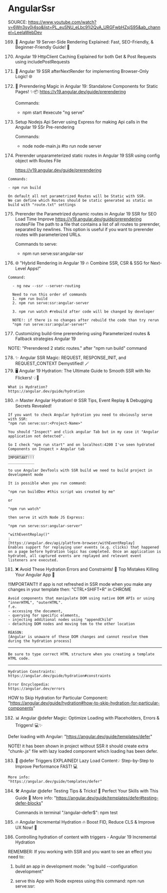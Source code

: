 # AngularSsr

SOURCE: https://www.youtube.com/watch?v=6Wn3sy0j4so&list=PL_euSNU_eLbc91j2QvA_URGFwbHZsjS95&ab_channel=LeelaWebDev

169. 🌟 Angular 19 Server-Side Rendering Explained: Fast, SEO-Friendly, & Beginner-Friendly Guide! 🚀
170. Angular 19 HttpClient Caching Explained for both Get & Post Requests using includePostRequests
171. 🚀 Angular 19 SSR afterNextRender for implementing Browser-Only Logic! 🌐
172. 🎯 Prerendering Magic in Angular 19: Standalone Components for Static Pages! ✨📦
     https://v19.angular.dev/guide/prerendering

     Commands:

     - npm start #execute "ng serve"

173. Setup Nodejs Api Server using Express for making Api calls in the Angular 19 SSr Pre-rendering

     Commands:

     - node node-main.js #to run node server

174. Prerender unparameterized static routes in Angular 19 SSR using config object with Routes File

     https://v19.angular.dev/guide/prerendering


    Commands:

    - npm run build

    On default all not parametrized Routes will be Static with SSR.
    We can define which Routes should be static generated as static on build with "route.txt" settings

175. Prerender the Parametrized dynamic routes in Angular 19 SSR for SEO Load Time Improve
     https://v19.angular.dev/guide/prerendering
     routesFile The path to a file that contains a list of all routes to prerender, separated by newlines. This option is useful if you want to prerender routes with parameterized URLs.

     Commands to serve:

     - npm run serve:ssr:angular-ssr

176. 🌐 "Hybrid Rendering in Angular 19 🔥 Combine SSR, CSR & SSG for Next-Level Apps!"


    Command:

      - ng new --ssr --server-routing

      Need to run this order of commands
      1. npm run build
      2. npm run serve:ssr:angular-server

      3. npm run watch #rebuild after code will be changed by developer

      NOTE!: if there is no changes after rebuild the code than try rerun
      "npm run serve:ssr:angular-server"

177. Customizing build-time prerendering using Parameterized routes & Fallback strategies Angular 19

NOTE: "Prerendered 2 static routes." after "npm run build" command

178. ✨ Angular SSR Magic: REQUEST, RESPONSE_INIT, and REQUEST_CONTEXT Demystified! 🪄
179. 🖥️ Angular 19 Hydration: The Ultimate Guide to Smooth SSR with No Flickers! 💡🚀


    What is Hydration?
    https://angular.dev/guide/hydration

180. 🔥 Master Angular Hydration! 🌐 SSR Tips, Event Replay & Debugging Secrets Revealed!


    If you want to check Angular hydration you need to obviously serve with SSR:
    "npm run serve:ssr:<Project-Name>"

    You should "Inspect" and click angular Tab but in my case it "Angular application not detected".

    So I check "npm run start" and on localhost:4200 I've seen hydrated Components on Inspect > Angular tab
    ____________
    IMPORTANT!!!
    ____________

    to use Angular DevTools with SSR build we need to build project in
    development mode

    It is possible when you run command:

    "npm run buildDev #this script was created by me"

    or

    "npm run watch"

    then serve it with Node JS Express:

    "npm run serve:ssr:angular-server"

    "withEventReplay()"
    :
    [https://angular.dev/api/platform-browser/withEventReplay]
    Enables support for replaying user events (e.g. clicks) that happened on a page before hydration logic has completed. Once an application is hydrated, all captured events are replayed and relevant event listeners are executed.

181. ❌ Avoid These Hydration Errors and Constraints! 🛑 Top Mistakes Killing Your Angular App 🚨

!!IMPORTANT!! if app is not refreshed in SSR mode when you make any changes in your template then: "CTRL+SHIFT+R" in CHROME

    Avoid components that manipulate DOM using native DOM APIs or using "innerHTML", "outerHTML".
    f.e.
    - accessing the document,
    - querying for specific elements,
    - injecting additional nodes using "appendChild"
    - detaching DOM nodes and moving tem to the other location

    REASON:
    [Angular is unaware of these DOM changes and cannot resolve them during the hydration process]

---

    Be sure to type correct HTML structure when you creating a template HTML code.

---

    Hydration Constraints:
    https://angular.dev/guide/hydration#constraints

    Error Encyclopedia:
    https://angular.dev/errors

HOW to Skip Hydration for Particular Component:
"https://angular.dev/guide/hydration#how-to-skip-hydration-for-particular-components"

182. 📊 Angular @defer Magic: Optimize Loading with Placeholders, Errors & Triggers! 💻✨

Defer loading with Angular:
"https://angular.dev/guide/templates/defer"

NOTE! it has been shown in project without SSR
it should create extra "chunk-<SOME-STRING>.js" file with lazy loaded component which loading has been defer.

183. 🎯 @defer Triggers EXPLAINED! Lazy Load Content💡 Step-by-Step to Improve Performance FAST! 💻


    More info:
    "https://angular.dev/guide/templates/defer"

184. 🛠️ Angular @defer Testing Tips & Tricks! 🎯 Perfect Your Skills with This Guide 🚀
     More info:
     "https://angular.dev/guide/templates/defer#testing-defer-blocks"

     Commands in terminal "/angular-defer$":
     npm test

185. 🔥 Angular Incremental Hydration 🔥 Boost FID, Reduce CLS & Improve UX Now! 🚀
186. Controlling hydration of content with triggers - Angular 19 Incremental Hydration

REMEMBER:
If you working with SSR and you want to see an effect you need to:

1. build an app in development mode:
   "ng build --configuration development"

2. serve this App with Node express using this command:
   npm run serve:ssr:<PROJECT-NAME>

